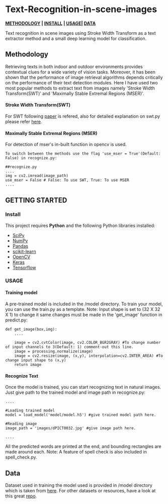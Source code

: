 # Text-Recognition-in-scene-images
[p]: #project
**[METHODOLOGY][mt] | [INSTALL][i] | [USAGE][u]| [DATA][d]**

Text recognition in scene images using Stroke Width Transform as a text extractor method and a small deep learning model for classification.

## Methodology
[mt]: #methodology 'Methodology guide'

Retrieving texts in both indoor and outdoor environments provides contextual clues for a wide variety of vision tasks.
Moreover, it has been shown that the performance of image retrieval algorithms depends critically on the performance of their text detection modules.
Here I have used two most popular methods to extract text from images namely 'Stroke Width Transform(SWT)' and 'Maximally Stable Extremal Regions (MSER)'.

#### Stroke Width Transform(SWT)
For SWT following [paper](http://www.math.tau.ac.il/~turkel/imagepapers/text_detection.pdf) is refered, also for detailed explanation on swt.py please refer 
[here](https://github.com/mypetyak/StrokeWidthTransform).

#### Maximally Stable Extremal Regions (MSER)
For detection of mser's in-built function in opencv is used.

```
To switch between the methods use the flag 'use_mser = True'(Default: False) in recognize.py:

##recognize.py
....
img = cv2.imread(image_path)
use_mser = False # False: To use SWT, True: To use MSER
....
```

## GETTING STARTED
[gt]: #getting-started 'Getting started guide'

### Install
[i]: #install 'Installation guide'
This project requires **Python** and the following Python libraries installed:
- [SciPy](https://www.scipy.org/install.html)
- [NumPy](https://www.scipy.org/install.html)
- [Pandas](https://www.scipy.org/install.html)
- [scikit-learn](http://scikit-learn.org/stable/)
- [OpenCV](https://docs.opencv.org/trunk/d2/de6/tutorial_py_setup_in_ubuntu)
- [Keras](https://keras.io/)
- [Tensorflow](https://www.tensorflow.org/install/)

### USAGE
[u]: #usage 'Product usage'
#### Training model

A pre-trained model is included in the /model directory. To train your model, you can use the train.py as a template.
Note: Input shape is set to (32 X 32 X 1) to change it same changes must be made in the 'get_image' function in predict.py:  

```
def get_image(box,img):
    ....
 
    image = cv2.cvtColor(image, cv2.COLOR_BGR2GRAY) #To change number of input channels to 3(Default: 1) comment-out this line.
    image = processing.normalize(image)
    image = cv2.resize(image, (x,y), interpolation=cv2.INTER_AREA) #To change input shape to (x,y)
    return image

```
#### Recognize Text

Once the model is trained, you can start recognizing text in natural images. Just give path to the trained model and image path in recognize.py:
```
....

#Loading trained model 
model = load_model('model/model.h5') #give trained model path here.

#Reading image
image_path = 'images/dPICT0032.jpg' #give image path here.

....
```
All the predicted words are printed at the end, and bounding rectangles are made around each.
Note: A feature of spell check is also included in spell_check.py. 

## Data
[d]: #data 'Info about data'
Dataset used in training the model used is provided in /model directory which is taken from [here](https://cs.stanford.edu/people/twangcat/#research). 
For other datasets or resources, have a look at this great [repo](https://github.com/chongyangtao/Awesome-Scene-Text-Recognition).

